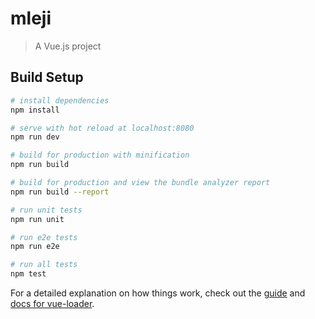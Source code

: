 # mleji

> A Vue.js project

## Build Setup

``` bash
# install dependencies
npm install

# serve with hot reload at localhost:8080
npm run dev

# build for production with minification
npm run build

# build for production and view the bundle analyzer report
npm run build --report

# run unit tests
npm run unit

# run e2e tests
npm run e2e

# run all tests
npm test
```

For a detailed explanation on how things work, check out the [guide](http://vuejs-templates.github.io/webpack/) and [docs for vue-loader](http://vuejs.github.io/vue-loader).

<!--
该项目用的是 vue cli, 框架用的是 element ui,
用啥组件，直接 在 https://element.eleme.cn/#/zh-CN/component/installation copy 就是。

# 设置代理，解决跨域问题。

mleji\config\index.js
 proxyTable: {

      '/ops': {
        // target: 'http://dspeaklow.wangge0101.cn',
        target: 'https://dops.cmusiccopyright.com',
        // target: 'https://qiankuops.cmusiccopyright.com/',
        changeOrigin: true,
        pathRewrite: {
          '^/': ''
        }
      }
    },
#D:\work\backend\mleji\src  要修改的文件，基本都在这里
router, 路由配置，
config, 基本的接口配置，axios 配置

mleji\src\assets 静态文件，都在此文件夹下，js, css, image, 等

mleji\src\components 页面文件，对应的css, js,  在 mleji\src\assets文件夹下。
例如，src\components\page\music\MusicFilter.vue 页面文件，对应的js 在mleji\src\assets\js\musicfilter.js 下，

页面点击事件，比如页面MusicFilter.vue 的searchShow 点击事件，在musicfilter.js 里。

 -->
